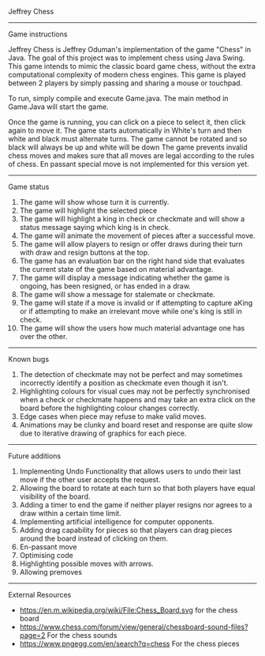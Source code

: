 Jeffrey Chess

---

Game instructions 

Jeffrey Chess is Jeffrey Oduman's implementation of the game "Chess" in Java.
The goal of this project was to implement chess using Java Swing.
This game intends to mimic the classic board game chess, without the extra computational complexity of modern chess engines.
This game is played between 2 players by simply passing and sharing a mouse or touchpad.

To run, simply compile and execute Game.java. The main method in Game.Java will start the game.

Once the game is running, you can click on a piece to select it, then click again to move it.
The game starts automatically in White's turn and then white and black must alternate turns.
The game cannot be rotated and so black will always be up and white will be down
The game prevents invalid chess moves and makes sure that all moves are legal according to the rules of chess.
En passant special move is not implemented for this version yet.

---

Game status 

1. The game will show whose turn it is currently.
2. The game will highlight the selected piece
3. The game will highlight a king in check or checkmate and will show a status message saying which king is in check.
4. The game will animate the movement of pieces after a successful move.
6. The game will allow players to resign or offer draws during their turn with draw and resign buttons at the top.
7. The game has an evaluation bar on the right hand side that evaluates the current state of the game based on material advantage.
8. The game will display a message indicating whether the game is ongoing, has been resigned, or has ended in a draw.
9. The game will show a message for stalemate or checkmate.
10. The game will state if a move is invalid or if attempting to capture aKing or if attempting to make an irrelevant move while one's king is still in check.
9. The game will show the users how much material advantage one has over the other.

---

Known bugs

1. The detection of checkmate may not be perfect and may sometimes incorrectly identify a position as checkmate even though it isn't.
2. Highlighting colours for visual cues may not be perfectly synchronised when a check or checkmate happens
   and may take an extra click on the board before the highlighting colour changes correctly.
3. Edge cases when piece may refuse to make valid moves.
4. Animations may be clunky and board reset and response are quite slow due to iterative drawing of graphics for each piece.

---

Future additions 

1. Implementing Undo Functionality that allows users to undo their last move if the other user accepts the request.
2. Allowing the board to rotate at each turn so that both players have equal visibility of the board.
3. Adding a timer to end the game if neither player resigns nor agrees to a draw within a certain time limit.
4. Implementing artificial intelligence for computer opponents.
5. Adding drag capability for pieces so that players can drag pieces around the board instead of clicking on them.
6. En-passant move
7. Optimising code
8. Highlighting possible moves with arrows.
9. Allowing premoves

---

External Resources

- https://en.m.wikipedia.org/wiki/File:Chess_Board.svg for the chess board
- https://www.chess.com/forum/view/general/chessboard-sound-files?page=2 For the chess sounds
- https://www.pngegg.com/en/search?q=chess For the chess pieces
